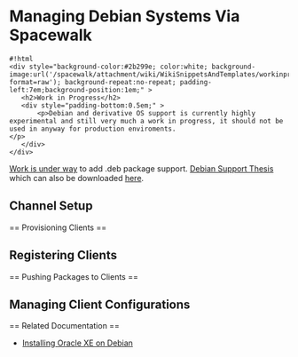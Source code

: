 # __Managing Debian Systems Via Spacewalk__



    #!html
    <div style="background-color:#2b299e; color:white; background-image:url('/spacewalk/attachment/wiki/WikiSnippetsAndTemplates/workinprogress.png?format=raw'); background-repeat:no-repeat; padding-left:7em;background-position:1em;" >
       <h2>Work in Progress</h2>
       <div style="padding-bottom:0.5em;" >
           <p>Debian and derivative OS support is currently highly experimental and still very much a work in progress, it should not be used in anyway for production enviroments. 
    </p>
       </div>
    </div>

[Work is under way](Deb_support_in_spacewalk) to add .deb package support.
[Debian Support Thesis](http://www.stud.fit.vutbr.cz/~xdurfi00/diplomka/xdurfi00.pdf) which can also be downloaded [here](http://www.redhat.com/spacewalk/documentation/master-thesis-debian-support.pdf).
## Channel Setup

== Provisioning Clients ==

## Registering Clients

== Pushing Packages to Clients ==

## Managing Client Configurations

== Related Documentation ==

 * [Installing Oracle XE on Debian](http://www.davidpashley.com/articles/oracle-install.html)